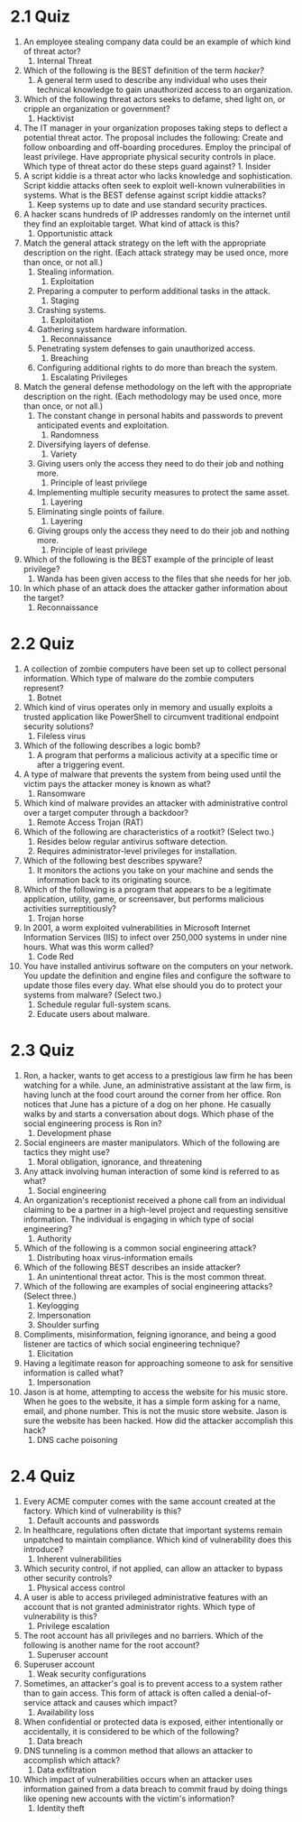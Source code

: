 # 2.1 Quiz
1. An employee stealing company data could be an example of which kind of threat actor?
	1. Internal Threat
2. Which of the following is the BEST definition of the term _hacker?_
	1. A general term used to describe any individual who uses their technical knowledge to gain unauthorized access to an organization.
3. Which of the following threat actors seeks to defame, shed light on, or cripple an organization or government?
	1. Hacktivist
4. The IT manager in your organization proposes taking steps to deflect a potential threat actor. The proposal includes the following:
	Create and follow onboarding and off-boarding procedures.
	Employ the principal of least privilege.
   Have appropriate physical security controls in place.
Which type of threat actor do these steps guard against?
		1. Insider
5. A script kiddie is a threat actor who lacks knowledge and sophistication. Script kiddie attacks often seek to exploit well-known vulnerabilities in systems. What is the BEST defense against script kiddie attacks?
	1. Keep systems up to date and use standard security practices.
6. A hacker scans hundreds of IP addresses randomly on the internet until they find an exploitable target. What kind of attack is this?
	1. Opportunistic attack
7. Match the general attack strategy on the left with the appropriate description on the right. (Each attack strategy may be used once, more than once, or not all.)
	1. Stealing information.
		1. Exploitation
	2. Preparing a computer to perform additional tasks in the attack.
		1. Staging
	3. Crashing systems.
		1. Exploitation
	4. Gathering system hardware information.
		1. Reconnaissance
	5. Penetrating system defenses to gain unauthorized access.
		1. Breaching
	6. Configuring additional rights to do more than breach the system.
		1. Escalating Privileges
8. Match the general defense methodology on the left with the appropriate description on the right. (Each methodology may be used once, more than once, or not all.)
	1. The constant change in personal habits and passwords to prevent anticipated events and exploitation.
		1. Randomness
	2. Diversifying layers of defense.
		1. Variety
	3. Giving users only the access they need to do their job and nothing more.
		1. Principle of least privilege
	4. Implementing multiple security measures to protect the same asset.
		1. Layering
	5. Eliminating single points of failure.
		1. Layering
	6. Giving groups only the access they need to do their job and nothing more.
		1. Principle of least privilege
9. Which of the following is the BEST example of the principle of least privilege?
	1. Wanda has been given access to the files that she needs for her job.
10. In which phase of an attack does the attacker gather information about the target?
	1. Reconnaissance


# 2.2 Quiz
1. A collection of zombie computers have been set up to collect personal information. Which type of malware do the zombie computers represent?
	1. Botnet
2. Which kind of virus operates only in memory and usually exploits a trusted application like PowerShell to circumvent traditional endpoint security solutions?
	1. Fileless virus
3. Which of the following describes a logic bomb?
	1. A program that performs a malicious activity at a specific time or after a triggering event.
4. A type of malware that prevents the system from being used until the victim pays the attacker money is known as what?
	1. Ransomware
5. Which kind of malware provides an attacker with administrative control over a target computer through a backdoor?
	1. Remote Access Trojan (RAT)
6. Which of the following are characteristics of a rootkit? (Select two.)
	1. Resides below regular antivirus software detection.
	2. Requires administrator-level privileges for installation.
7. Which of the following best describes spyware?
	1. It monitors the actions you take on your machine and sends the information back to its originating source.
8. Which of the following is a program that appears to be a legitimate application, utility, game, or screensaver, but performs malicious activities surreptitiously?
	1. Trojan horse
9. In 2001, a worm exploited vulnerabilities in Microsoft Internet Information Services (IIS) to infect over 250,000 systems in under nine hours. What was this worm called?
	1. Code Red
10. You have installed antivirus software on the computers on your network. You update the definition and engine files and configure the software to update those files every day. What else should you do to protect your systems from malware? (Select two.)
	1. Schedule regular full-system scans.
	2. Educate users about malware.


# 2.3 Quiz
1. Ron, a hacker, wants to get access to a prestigious law firm he has been watching for a while. June, an administrative assistant at the law firm, is having lunch at the food court around the corner from her office. Ron notices that June has a picture of a dog on her phone. He casually walks by and starts a conversation about dogs. Which phase of the social engineering process is Ron in?
	1. Development phase
2. Social engineers are master manipulators. Which of the following are tactics they might use?
	1. Moral obligation, ignorance, and threatening
3. Any attack involving human interaction of some kind is referred to as what?
	1. Social engineering
4. An organization's receptionist received a phone call from an individual claiming to be a partner in a high-level project and requesting sensitive information. The individual is engaging in which type of social engineering?
	1. Authority
5. Which of the following is a common social engineering attack?
	1. Distributing hoax virus-information emails
6. Which of the following BEST describes an inside attacker?
	1. An unintentional threat actor. This is the most common threat.
7. Which of the following are examples of social engineering attacks? (Select three.)
	1. Keylogging
	2. Impersonation
	3. Shoulder surfing
8. Compliments, misinformation, feigning ignorance, and being a good listener are tactics of which social engineering technique?
	1. Elicitation
9. Having a legitimate reason for approaching someone to ask for sensitive information is called what?
	1. Impersonation
10. Jason is at home, attempting to access the website for his music store. When he goes to the website, it has a simple form asking for a name, email, and phone number. This is not the music store website. Jason is sure the website has been hacked. How did the attacker accomplish this hack?
	1. DNS cache poisoning


# 2.4 Quiz
1. Every ACME computer comes with the same account created at the factory. Which kind of vulnerability is this?
	1. Default accounts and passwords
2. In healthcare, regulations often dictate that important systems remain unpatched to maintain compliance. Which kind of vulnerability does this introduce?
	1. Inherent vulnerabilities
3. Which security control, if not applied, can allow an attacker to bypass other security controls?
	1. Physical access control
4. A user is able to access privileged administrative features with an account that is not granted administrator rights. Which type of vulnerability is this?
	1. Privilege escalation
5. The root account has all privileges and no barriers. Which of the following is another name for the root account?
	1. Superuser account
6. Superuser account
	1. Weak security configurations
7. Sometimes, an attacker's goal is to prevent access to a system rather than to gain access. This form of attack is often called a denial-of-service attack and causes which impact?
	1. Availability loss
8. When confidential or protected data is exposed, either intentionally or accidentally, it is considered to be which of the following?
	1. Data breach
9. DNS tunneling is a common method that allows an attacker to accomplish which attack?
	1. Data exfiltration
10. Which impact of vulnerabilities occurs when an attacker uses information gained from a data breach to commit fraud by doing things like opening new accounts with the victim's information?
	1. Identity theft